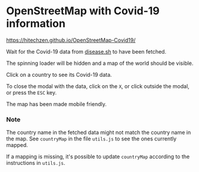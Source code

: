# OpenStreetMap with Covid-19 information

https://hitechzen.github.io/OpenStreetMap-Covid19/

Wait for the Covid-19 data from [disease.sh](https://disease.sh/v3/covid-19/countries) to have been fetched.

The spinning loader will be hidden and a map of the world should be visible.

Click on a country to see its Covid-19 data.

To close the modal with the data, click on the `X`, or click outside the modal, or press the `ESC` key.

The map has been made mobile friendly.

### Note
The country name in the fetched data might not match the country name in the map. See `countryMap` in the file `utils.js` to see the ones currently mapped.

If a mapping is missing, it's possible to update `countryMap` according to the instructions in `utils.js`.
